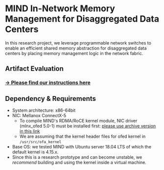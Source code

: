 # MIND In-Network Memory Management for Disaggregated Data Centers
In this research project, we leverage programmable network switches to enable an efficient shared memory abstraction for disaggregated data centers by placing memory management logic in the network fabric.

## Artifact Evaluation
### [→ Please find our instructions here](https://github.com/shsym/mind/tree/master/artifacts)

## Dependency & Requirements
- System architecture: x86-64bit
- NIC: Mellanox ConnectX-5
  - To compile MIND's RDMA/RoCE kernel module, NIC driver (mlnx_ofed 5.0-1) must be installed first: [please use archive version in this link](https://www.mellanox.com/products/infiniband-drivers/linux/mlnx_ofed) 
  - We are assuming that the kernel header files for ofed kernel in `/usr/src/ofa_kernel`
- Base OS: we tested MIND with Ubuntu server 18.04 LTS of which the default kernel is 4.15.x. 
- Since this is a research prototype and can become unstable, we *recommend* building and using the kernel inside a virtual machine.
